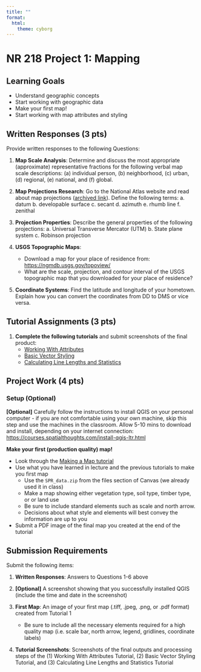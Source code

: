 ```yaml
---
title: ""
format: 
  html:
    theme: cyborg
---
```


# NR 218 Project 1: Mapping

## Learning Goals

- Understand geographic concepts
- Start working with geographic data 
- Make your first map!
- Start working with map attributes and styling

## Written Responses (3 pts)

Provide written responses to the following Questions:

1. **Map Scale Analysis**: Determine and discuss the most appropriate (approximate) representative fractions for the following verbal map scale descriptions: (a) individual person, (b) neighborhood, (c) urban, (d) regional, (e) national, and (f) global.

2. **Map Projections Research**: Go to the National Atlas website and read about map projections ([archived link](http://web.archive.org/web/20110717124751/http://www.nationalatlas.gov/articles/mapping/a_projections.html)). Define the following terms:
   a. datum
   b. developable surface
   c. secant
   d. azimuth
   e. rhumb line
   f. zenithal

4. **Projection Properties**: Describe the general properties of the following projections: 
   a. Universal Transverse Mercator (UTM)
   b. State plane system
   c. Robinson projection

5. **USGS Topographic Maps**: 
   - Download a map for your place of residence from: https://ngmdb.usgs.gov/topoview/
   - What are the scale, projection, and contour interval of the USGS topographic map that you downloaded for your place of residence?

6. **Coordinate Systems**: Find the latitude and longitude of your hometown. Explain how you can convert the coordinates from DD to DMS or vice versa.


## Tutorial Assignments (3 pts)

1. **Complete the following tutorials** and submit screenshots of the final product:
   - [Working With Attributes](https://www.qgistutorials.com/en/docs/3/working_with_attributes.html)
   - [Basic Vector Styling](https://www.qgistutorials.com/en/docs/3/basic_vector_styling.htm)
   - [Calculating Line Lengths and Statistics](https://www.qgistutorials.com/en/docs/3/calculating_line_lengths.html )


## Project Work (4 pts)

### Setup (Optional)
**[Optional]** Carefully follow the instructions to install QGIS on your personal computer - if you are not comfortable using your own machine, skip this step and use the machines in the classroom. Allow 5-10 mins to download and install, depending on your internet connection: https://courses.spatialthoughts.com/install-qgis-ltr.html


**Make your first (production quality) map!** 
- Look through the  [Making a Map tutorial](https://www.qgistutorials.com/en/docs/3/making_a_map.html)
- Use what you have learned in lecture and the previous tutorials to make you first map
   + Use the `SPR_data.zip` from the files section of Canvas (we already used it in class)
   + Make a map showing either vegetation type, soil type, timber type, or or land use
   + Be sure to include standard elements such as scale and north arrow.  
   + Decisions about what style and elements will best convey the information are up to you
- Submit a PDF image of the final map you created at the end of the tutorial



## Submission Requirements

Submit the following items:

1. **Written Responses**: Answers to Questions 1-6 above

2. **[Optional]** A screenshot showing that you successfully installed QGIS (include the time and date in the screenshot)

3. **First Map**: An image of your first map (.tiff, .jpeg, .png, or .pdf format) created from Tutorial 1
   - Be sure to include all the necessary elements required for a high quality map (i.e. scale bar, north arrow, legend, gridlines, coordinate labels)

4. **Tutorial Screenshots**: Screenshots of the final outputs and processing steps of the (1) Working With Attributes Tutorial, (2) Basic Vector Styling Tutorial, and (3) Calculating Line Lengths and Statistics Tutorial